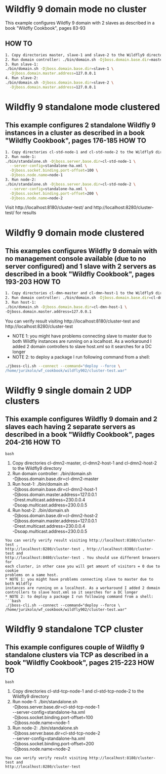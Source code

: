 # Wildfly 9 domain mode no cluster
This example configures Wildfly 9 domain with 2 slaves as described in a
book "Wildfly Cookbook", pages 83-93

HOW TO
------
```bash
1. Copy directories master, slave-1 and slave-2 to the Wildfly9 directory
2. Run domain controller: ./bin/domain.sh -Djboss.domain.base.dir=master
3. Run slave-1:
./bin/domain.sh -Djboss.domain.base.dir=slave-1 \
  -Djboss.domain.master.address=127.0.0.1
4. Run slave-2:
./bin/domain.sh -Djboss.domain.base.dir=slave-2 \
  -Djboss.domain.master.address=127.0.0.1
```

# Wildfly 9 standalone mode clustered
This example configures 2 standalone Wildfly 9 instances in a cluster as
described in a book "Wildfly Cookbook", pages 176-185
HOW TO
------
```bash
1. Copy directories cl-std-node-1 and cl-std-node-2 to the Wildfly9 directory
2. Run node-1:
./bin/standalone.sh -Djboss.server.base.dir=cl-std-node-1 \
  --server-config=standalone-ha.xml \
  -Djboss.socket.binding.port-offset=100 \
  -Djboss.node.name=node-1
3. Run node-2:
./bin/standalone.sh -Djboss.server.base.dir=cl-std-node-2 \
  --server-config=standalone-ha.xml \
  -Djboss.socket.binding.port-offset=200 \
  -Djboss.node.name=node-2
```
Visit http://localhost:8180/cluster-test/ and
http://localhost:8280/cluster-test/ for results

# Wildfly 9 domain mode clustered
This examples configures Wildfly 9 domain with no management console available
(due to no server configured) and 1 slave with 2 servers as described in a book
"Wildfly Cookbook", pages 193-203
HOW TO
------
```bash
1. Copy directories cl-dmn-master and cl-dmn-host-1 to the Wildfly9 directory
2. Run domain controller: ./bin/domain.sh -Djboss.domain.base.dir=cl-dmn-master
3. Run host-1:
./bin/domain.sh -Djboss.domain.base.dir=cl-dmn-host-1 \
-Djboss.domain.master.address=127.0.0.1
```
You can verify result visiting http://localhost:8180/cluster-test and
http://localhost:8280/cluster-test
* NOTE 1: you might have problems connecting slave to master due to both Wildfly
instances are running on a localhost. As a workaround I added 2 domain 
controllers to slave host.xml so it searches for a DC longer
* NOTE 2: to deploy a package I run following command from a shell:
```bash
./jboss-cli.sh --connect --command="deploy --force \
/home/jurikolo/wf_cookbook/wildfly902/cluster-test.war"
```

# Wildfly 9 single domain 2 UDP clusters
This example configures Wildfly 9 domain and 2 slaves each having 2 separate
servers as described in a book "Wildfly Cookbook", pages 204-216
HOW TO
------
```bash```
1. Copy directories cl-dmn2-master, cl-dmn2-host-1 and cl-dmn2-host-2 to the
Wildfly9 directory
2. Run domain controller: ./bin/domain.sh \
-Djboss.domain.base.dir=cl-dmn2-master
3. Run host-1:
./bin/domain.sh \
-Djboss.domain.base.dir=cl-dmn2-host-1 \
-Djboss.domain.master.address=127.0.0.1 \
-Drest.multicast.address=230.0.0.4 \
-Dsoap.multicast.address=230.0.0.5
4. Run host-2:
./bin/domain.sh \
-Djboss.domain.base.dir=cl-dmn2-host-2 \
-Djboss.domain.master.address=127.0.0.1 \
-Drest.multicast.address=230.0.0.4 \
-Dsoap.multicast.address=230.0.0.5
```
You can verify verify result visiting http://localhost:8180/cluster-test ,
http://localhost:8280/cluster-test , http://localhost:8380/cluster-test and
http://localhost:8480/cluster-test . You should use different browsers for
each cluster, in other case you will get amount of visitors = 0 due to cookie
problems on a same host.
* NOTE 1: you might have problems connecting slave to master due to both Wildfly
instances are running on a localhost. As a workaround I added 2 domain 
controllers to slave host.xml so it searches for a DC longer
* NOTE 2: to deploy a package I run following command from a shell:
```bash
./jboss-cli.sh --connect --command="deploy --force \
/home/jurikolo/wf_cookbook/wildfly902/cluster-test.war"
```

# Wildfly 9 standalone TCP cluster
This example configures couple of Wildfly 9 standalone clusters via TCP as
described in a book "Wildfly Cookbook", pages 215-223
HOW TO
------
```bash```
1. Copy directories cl-std-tcp-node-1 and cl-std-tcp-node-2 to the Wildfly9
directory
2. Run node-1:
./bin/standalone.sh \
-Djboss.server.base.dir=cl-std-tcp-node-1 \
--server-config=standalone-ha.xml \
-Djboss.socket.binding.port-offset=100 \
-Djboss.node.name=node-1
3. Run node-2:
./bin/standalone.sh \
-Djboss.server.base.dir=cl-std-tcp-node-2 \
--server-config=standalone-ha.xml \
-Djboss.socket.binding.port-offset=200 \
-Djboss.node.name=node-2
```
You can verify verify result visiting http://localhost:8180/cluster-test and
http://localhost:8280/cluster-test
